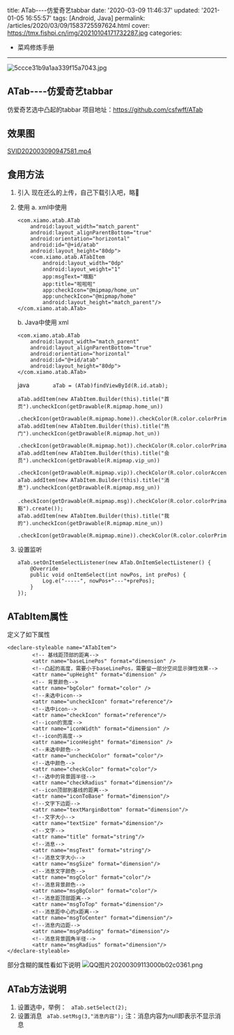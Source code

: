 title: ATab----仿爱奇艺tabbar
date: '2020-03-09 11:46:37'
updated: '2021-01-05 16:55:57'
tags: [Android, Java]
permalink: /articles/2020/03/09/1583725597624.html
cover: https://tmx.fishpi.cn/img/20210104171732287.jpg
categories: 
- 菜鸡修炼手册
---
![5ccce31b9a1aa339f15a7043.jpg](https://tmx.fishpi.cn/img/20210104171732287.jpg)

## ATab----仿爱奇艺tabbar

仿爱奇艺选中凸起的tabbar
项目地址：https://github.com/csfwff/ATab

## 效果图

[SVID202003090947581.mp4](https://tmx.fishpi.cn/img/20210104171832646.mp4)

## 食用方法

1. 引入
   现在还么的上传，自己下载引入吧，略🤪
2. 使用
   a. xml中使用
   
   ```
   <com.xiamo.atab.ATab
       android:layout_width="match_parent"
       android:layout_alignParentBottom="true"
       android:orientation="horizontal"
       android:id="@+id/atab"
       android:layout_height="80dp">
       <com.xiamo.atab.ATabItem
           android:layout_width="0dp"
           android:layout_weight="1"
           app:msgText="哦豁"
           app:title="啦啦啦"
           app:checkIcon="@mipmap/home_un"
           app:uncheckIcon="@mipmap/home"
           android:layout_height="match_parent"/>
   </com.xiamo.atab.ATab>
   ```
   
   b. Java中使用
   xml
   
   ```
   <com.xiamo.atab.ATab
       android:layout_width="match_parent"
       android:layout_alignParentBottom="true"
       android:orientation="horizontal"
       android:id="@+id/atab"
       android:layout_height="80dp">
   </com.xiamo.atab.ATab>
   ```
   
   java
   `       aTab = (ATab)findViewById(R.id.atab);`
   
   ```
   aTab.addItem(new ATabItem.Builder(this).title("首页").uncheckIcon(getDrawable(R.mipmap.home_un))
               .checkIcon(getDrawable(R.mipmap.home)).checkColor(R.color.colorPrimary).create());
   aTab.addItem(new ATabItem.Builder(this).title("热门").uncheckIcon(getDrawable(R.mipmap.hot_un))
               .checkIcon(getDrawable(R.mipmap.hot)).checkColor(R.color.colorPrimary).create());
   aTab.addItem(new ATabItem.Builder(this).title("会员").uncheckIcon(getDrawable(R.mipmap.vip_un))
               .checkIcon(getDrawable(R.mipmap.vip)).checkColor(R.color.colorAccent).create());
   aTab.addItem(new ATabItem.Builder(this).title("消息").uncheckIcon(getDrawable(R.mipmap.msg_un))
               .checkIcon(getDrawable(R.mipmap.msg)).checkColor(R.color.colorPrimary).msg("哦豁").create());
   aTab.addItem(new ATabItem.Builder(this).title("我的").uncheckIcon(getDrawable(R.mipmap.mine_un))
               .checkIcon(getDrawable(R.mipmap.mine)).checkColor(R.color.colorPrimary).create());
   ```
3. 设置监听
   
   ```
   aTab.setOnItemSelectListener(new ATab.OnItemSelectListener() {
       @Override
       public void onItemSelect(int nowPos, int prePos) {
           Log.e("-----", nowPos+"---"+prePos);
       }
   });
   ```

## ATabItem属性

定义了如下属性

```
<declare-styleable name="ATabItem">
        <!-- 基线距顶部的距离-->
        <attr name="baseLinePos" format="dimension" />
        <!--凸起的高度，需要小于baseLinePos，需要留一部分空间显示弹性效果-->
        <attr name="upHeight" format="dimension" />
        <!-- 背景颜色-->
        <attr name="bgColor" format="color" />
        <!--未选中icon-->
        <attr name="uncheckIcon" format="reference"/>
        <!--选中icon-->
        <attr name="checkIcon" format="reference"/>
        <!--icon的宽度-->
        <attr name="iconWidth" format="dimension" />
        <!--icon的高度-->
        <attr name="iconHeight" format="dimension" />
        <!--未选中颜色-->
        <attr name="uncheckColor" format="color"/>
        <!--选中颜色-->
        <attr name="checkColor" format="color"/>
        <!--选中的背景圆半径-->
        <attr name="checkRadius" format="dimension"/>
        <!--icon顶部到基线的距离-->
        <attr name="iconToBase" format="dimension"/>
        <!--文字下边距-->
        <attr name="textMarginBottom" format="dimension"/>
        <!--文字大小-->
        <attr name="textSize" format="dimension"/>
        <!--文字-->
        <attr name="title" format="string"/>
        <!--消息-->
        <attr name="msgText" format="string"/>
        <!--消息文字大小-->
        <attr name="msgSize" format="dimension"/>
        <!--消息文字颜色-->
        <attr name="msgColor" format="color"/>
        <!--消息背景颜色-->
        <attr name="msgBgColor" format="color"/>
        <!--消息距顶部距离-->
        <attr name="msgToTop" format="dimension"/>
        <!--消息距中心的x距离-->
        <attr name="msgToCenter" format="dimension"/>
        <!--消息内边距-->
        <attr name="msgPadding" format="dimension"/>
        <!--消息背景圆角半径-->
        <attr name="msgRadius" format="dimension"/>
</declare-styleable>
```

部分含糊的属性看如下说明
![QQ图片20200309113000b02c0361.png](https://tmx.fishpi.cn/img/20210104172307271.png)

## ATab方法说明

1. 设置选中，举例：
   ` aTab.setSelect(2);`
2. 设置消息
   ` aTab.setMsg(3,"消息内容");`
   注：消息内容为null即表示不显示消息

